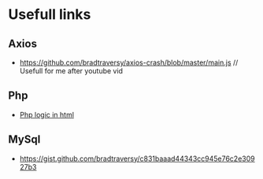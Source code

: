 # Usefull links

## Axios
  * https://github.com/bradtraversy/axios-crash/blob/master/main.js
  // Usefull for me after youtube vid
  
## Php
  * [Php logic in html](https://tutorials.supunkavinda.blog/php/in-html)
  
## MySql
  * https://gist.github.com/bradtraversy/c831baaad44343cc945e76c2e30927b3
